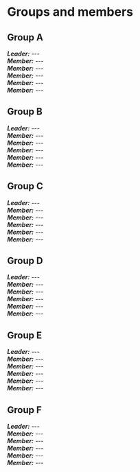 # Groups and members

## Group A

<b><i>Leader:</i></b> ---  
<b><i>Member:</i></b> ---  
<b><i>Member:</i></b> ---  
<b><i>Member:</i></b> ---  
<b><i>Member:</i></b> ---  
<b><i>Member:</i></b> ---

## Group B

<b><i>Leader:</i></b> ---  
<b><i>Member:</i></b> ---  
<b><i>Member:</i></b> ---  
<b><i>Member:</i></b> ---  
<b><i>Member:</i></b> ---  
<b><i>Member:</i></b> ---

## Group C

<b><i>Leader:</i></b> ---  
<b><i>Member:</i></b> ---  
<b><i>Member:</i></b> ---  
<b><i>Member:</i></b> ---  
<b><i>Member:</i></b> ---  
<b><i>Member:</i></b> ---

## Group D

<b><i>Leader:</i></b> ---  
<b><i>Member:</i></b> ---  
<b><i>Member:</i></b> ---  
<b><i>Member:</i></b> ---  
<b><i>Member:</i></b> ---  
<b><i>Member:</i></b> ---

## Group E

<b><i>Leader:</i></b> ---  
<b><i>Member:</i></b> ---  
<b><i>Member:</i></b> ---  
<b><i>Member:</i></b> ---  
<b><i>Member:</i></b> ---  
<b><i>Member:</i></b> ---

## Group F

<b><i>Leader:</i></b> ---  
<b><i>Member:</i></b> ---  
<b><i>Member:</i></b> ---  
<b><i>Member:</i></b> ---  
<b><i>Member:</i></b> ---  
<b><i>Member:</i></b> ---  
<br/>
<br/>
<br/>
<br/>
<br/>

<!-- ![Groups](groups.jpg) -->
